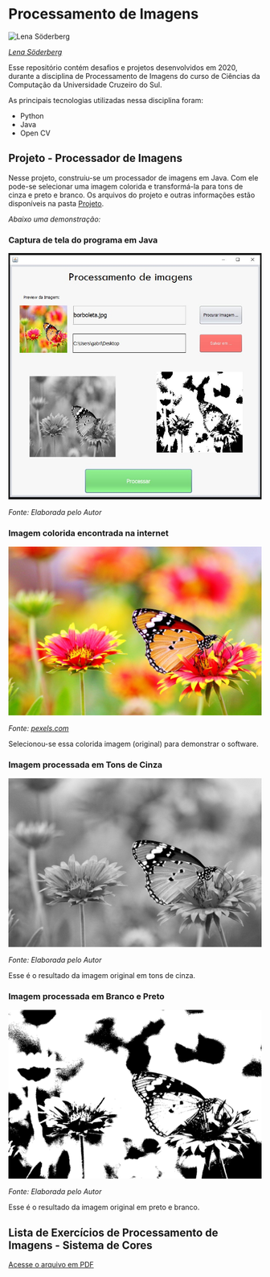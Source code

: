 # Processamento de Imagens
![Lena Söderberg](./LenaSöderberg.jpg)

_[Lena Söderberg](https://en.wikipedia.org/wiki/Lenna)_

Esse repositório contém desafios e projetos desenvolvidos em 2020, durante a disciplina de Processamento de Imagens do curso de Ciências da Computação da Universidade Cruzeiro do Sul. 

As principais tecnologias utilizadas nessa disciplina foram:
- Python 
- Java
- Open CV

## Projeto - Processador de Imagens

Nesse projeto, construiu-se um processador de imagens em Java. Com ele pode-se selecionar uma imagem colorida e transformá-la para tons de cinza e preto e branco. Os arquivos do projeto e outras informações estão disponíveis na pasta [Projeto](./Projeto).

_Abaixo uma demonstração:_

### Captura de tela do programa em Java

![Thumb Projeto](./thumbProcessadorDeImg.jpg)

_Fonte: Elaborada pelo Autor_

### Imagem colorida encontrada na internet

![Imagem colorida](./borboleta.jpg)

_Fonte: [pexels.com](https://www.pexels.com/pt-br/)_

Selecionou-se essa colorida imagem (original) para demonstrar o software.

### Imagem processada em Tons de Cinza

![Imagem grayscale](./borboleta.jpg-grayScale.png)

_Fonte: Elaborada pelo Autor_

Esse é o resultado da imagem original em tons de cinza.

### Imagem processada em Branco e Preto

![Imagem Black and White](./borboleta.jpg-black-and-white.png)

_Fonte: Elaborada pelo Autor_

Esse é o resultado da imagem original em preto e branco.

## Lista de Exercícios de Processamento de Imagens - Sistema de Cores

[Acesse o arquivo em PDF](https://github.com/GabrielGustavoMS/processamentoDeImagens/blob/master/Projeto/Trabalho-ProcessamentoDeImagens.pdf)


